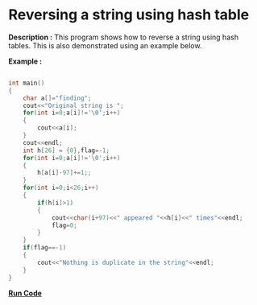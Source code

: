 # Reversing a string using hash table

**Description :** This program shows how to reverse a string using hash tables. This is also demonstrated using an example below.

**Example :**

```cpp

int main()
{
	char a[]="finding";
	cout<<"Original string is ";
	for(int i=0;a[i]!='\0';i++)
	{
		cout<<a[i];
	}
	cout<<endl;
	int h[26] = {0},flag=-1;
	for(int i=0;a[i]!='\0';i++)
	{
		h[a[i]-97]+=1;;
	}
	for(int i=0;i<26;i++)
	{
		if(h[i]>1)
		{
			cout<<char(i+97)<<" appeared "<<h[i]<<" times"<<endl;
			flag=0;
		}
	}
	if(flag==-1)
	{
		cout<<"Nothing is duplicate in the string"<<endl;
	}
}

```

**[Run Code](https://rextester.com/TMYGZ92164)**
